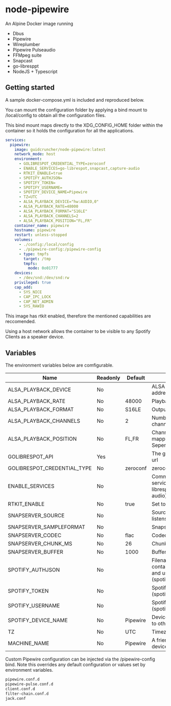 # node-pipewire

An Alpine Docker image running

- Dbus
- Pipewire
- Wireplumber
- Pipewire Pulseaudio
- FFMpeg suite
- Snapcast
- go-libresppt
- NodeJS + Typescript

## Getting started

A sample docker-compose.yml is included and reproduced below.

You can mount the configuration folder by applying a bind mount to /local/config to obtain all the configuration files. 

This bind mount maps directly to the XDG_CONFIG_HOME folder within the container so it holds the configuration for all the applications.

```yaml
services:
  pipewire:
    image: guidcruncher/node-pipewire:latest
    network_mode: host
    environment:
      - GOLIBRESPOT_CREDENTIAL_TYPE=zeroconf
      - ENABLE_SERVICES=go-librespot,snapcast,capture-audio
      - RTKIT_ENABLE=true
      - SPOTIFY_AUTHJSON=
      - SPOTIFY_TOKEN=
      - SPOTIFY_USERNAME=
      - SPOTIFY_DEVICE_NAME=Pipewire
      - TZ=UTC
      - ALSA_PLAYBACK_DEVICE="hw:AUDIO,0"
      - ALSA_PLAYBACK_RATE=48000
      - ALSA_PLAYBACK_FORMAT="S16LE"
      - ALSA_PLAYBACK_CHANNELS=2
      - ALSA_PLAYBACK_POSITION="FL,FR"
    container_name: pipewire
    hostname: pipewire
    restart: unless-stopped
    volumes:
      - ./config:/local/config
      - ./pipewire-config:/pipewire-config
      - type: tmpfs
        target: /tmp
        tmpfs:
          mode: 0o01777
    devices:
      - /dev/snd:/dev/snd:rw
    privileged: true
    cap_add:
      - SYS_NICE
      - CAP_IPC_LOCK
      - CAP_NET_ADMIN
      - SYS_RAWIO
```
This image has rtkit enabled, therefore the mentioned capabilities are reccomended.

Using a host network allows the container to be visible to any Spotify Clients as a speaker device.

## Variables

The environment variables below are comfigurable.

| Name                        | Readonly | Default  | Description                                                                     |
|-----------------------------|----------|----------|---------------------------------------------------------------------------------|
| ALSA_PLAYBACK_DEVICE        | No       |          | ALSA Output device address                                                      |
| ALSA_PLAYBACK_RATE          | No       | 48000    | Playback Output rate                                                            |
| ALSA_PLAYBACK_FORMAT        | No       | S16LE    | Output format                                                                   |
| ALSA_PLAYBACK_CHANNELS      | No       | 2        | Number of playback channels                                                     |
| ALSA_PLAYBACK_POSITION      | No       | FL,FR    | Channel to position mapping (Comma Seperated)                                   |
| GOLIBRESPOT_API             | Yes      |          | The go-librespot API base url                                                   |
| GOLIBRESPOT_CREDENTIAL_TYPE | No       | zeroconf | zeroconf or spotify_token                                                       |
| ENABLE_SERVICES             | No       |          | Comma seperated list of services to autostart (go-librespot,snapcast,capture-audio) |
| RTKIT_ENABLE                | No       | true     | Set to true to enable RTKit                                                     |
| SNAPSERVER_SOURCE           | No       |          | Source where Snapserver listens for audio |
| SNAPSERVER_SAMPLEFORMAT     | No       |          | Snapserver sample rate |
| SNAPSERVER_CODEC            | No       | flac     | Codec to use (flac|ogg|opus|pcm)[:options] |
| SNAPSERVER_CHUNK_MS         | No       | 26       | Chunk size in ms | 
| SNAPSERVER_BUFFER           | No       | 1000     | Buffer size |
| SPOTIFY_AUTHJSON            | No       |          | Filename of JSON file containing access token and username (spotify_token type) |
| SPOTIFY_TOKEN               | No       |          | Spotify Access token (spotify_token type)                                       |
| SPOTIFY_USERNAME            | No       |          | Spotify username (spotify_token type)                                           |
| SPOTIFY_DEVICE_NAME         | No       | Pipewire | Device name as it appears to other Spotify clients                              |
| TZ                          | No       | UTC      | Timezone                                                                        |
| MACHINE_NAME                | No       | Pipewire | A friendly name for a device on Bluetooth |

Custom Pipewire configuration can be injected via the /pipewire-config bind. Note this overrides any default configuration or values 
set by environment variables.

```bash
pipewire.conf.d
pipewire-pulse.conf.d
client.conf.d
filter-chain.conf.d
jack.conf
```
